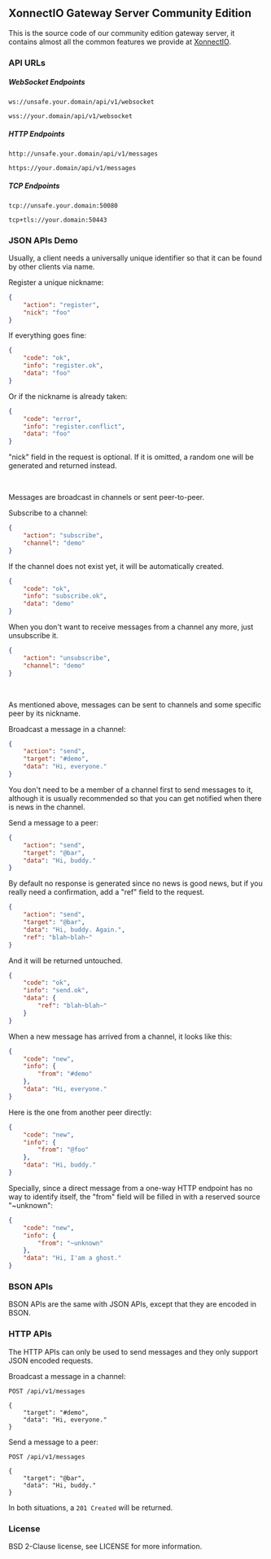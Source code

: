 ## XonnectIO Gateway Server Community Edition

This is the source code of our community edition gateway server, it contains almost all the common features we provide at [XonnectIO](https://xonnect.io).

### API URLs

##### WebSocket Endpoints

`ws://unsafe.your.domain/api/v1/websocket`

`wss://your.domain/api/v1/websocket`

##### HTTP Endpoints

`http://unsafe.your.domain/api/v1/messages`

`https://your.domain/api/v1/messages`

##### TCP Endpoints

`tcp://unsafe.your.domain:50080`

`tcp+tls://your.domain:50443`


### JSON APIs Demo

Usually, a client needs a universally unique identifier so that it can be found by other clients via name.

Register a unique nickname:

```json
{
    "action": "register",
    "nick": "foo"
}
```

If everything goes fine:

```json
{
    "code": "ok",
    "info": "register.ok",
    "data": "foo"
}
```

Or if the nickname is already taken:

```json
{
    "code": "error",
    "info": "register.conflict",
    "data": "foo"
}
```

"nick" field in the request is optional. If it is omitted, a random one will be generated and returned instead.

<br/>

Messages are broadcast in channels or sent peer-to-peer.

Subscribe to a channel:

```json
{
    "action": "subscribe",
    "channel": "demo"
}
```

If the channel does not exist yet, it will be automatically created.

```json
{
    "code": "ok",
    "info": "subscribe.ok",
    "data": "demo"
}
```

When you don't want to receive messages from a channel any more, just unsubscribe it.

```json
{
    "action": "unsubscribe",
    "channel": "demo"
}
```

<br/>

As mentioned above, messages can be sent to channels and some specific peer by its nickname.

Broadcast a message in a channel:

```json
{
    "action": "send",
    "target": "#demo",
    "data": "Hi, everyone."
}
```

You don't need to be a member of a channel first to send messages to it, although it is usually recommended so that you can get notified when there is news in the channel.

Send a message to a peer:

```json
{
    "action": "send",
    "target": "@bar",
    "data": "Hi, buddy."
}
```

By default no response is generated since no news is good news, but if you really need a confirmation, add a "ref" field to the request.

```json
{
    "action": "send",
    "target": "@bar",
    "data": "Hi, buddy. Again.",
    "ref": "blah~blah~"
}
```

And it will be returned untouched.

```json
{
    "code": "ok",
    "info": "send.ok",
    "data": {
        "ref": "blah~blah~"
    }
}
```

When a new message has arrived from a channel, it looks like this:

```json
{
    "code": "new",
    "info": {
        "from": "#demo"
    },
    "data": "Hi, everyone."
}
```

Here is the one from another peer directly:

```json
{
    "code": "new",
    "info": {
        "from": "@foo"
    },
    "data": "Hi, buddy."
}
```

Specially, since a direct message from a one-way HTTP endpoint has no way to identify itself, the "from" field will be filled in with a reserved source "~unknown":

```json
{
    "code": "new",
    "info": {
        "from": "~unknown"
    },
    "data": "Hi, I'am a ghost."
}
```

### BSON APIs

BSON APIs are the same with JSON APIs, except that they are encoded in BSON. 

### HTTP APIs

The HTTP APIs can only be used to send messages and they only support JSON encoded requests.

Broadcast a message in a channel:

```http
POST /api/v1/messages

{
    "target": "#demo",
    "data": "Hi, everyone."
}
```

Send a message to a peer:

```http
POST /api/v1/messages

{
    "target": "@bar",
    "data": "Hi, buddy."
}
```

In both situations, a `201 Created` will be returned.

### License

BSD 2-Clause license, see LICENSE for more information.
